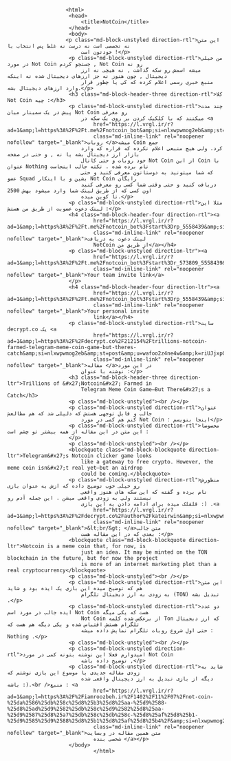                        <html>
                        <head>
                            <title>NotCoin</title>
                        </head>
                        <body>
                       <p class="md-block-unstyled direction-rtl">این متن نه تخصصی است نه درست نه غلط پس انتخاب با
                            خودتون است !</p>
                        <p class="md-block-unstyled direction-rtl">من خیلی در مورد Not Coin جستجو کردم , Not Coin رو نه
                            میشه اسمش رو سکه گذاشت , نه هیچی نه ارز دیجیتال , چون هنوز نه جز ارزهای دیجیتال شده نه اینکه
                            منبع خبری رسمی اعلام کرده که کی یا چطور قرار وارد ارزهای دیجیتال بشه.</p>
                        <h3 class="md-block-header-three direction-rtl">کلا Not Coin چیه :</h3>
                        <p class="md-block-unstyled direction-rtl">چند مدت پیش در یک سمینار میان Not Coin رو معرفی
                            میکنند که با کلکیک کردن بر روی یک سکه در <a
                                href="https://l.vrgl.ir/r?ad=1&amp;l=https%3A%2F%2Ft.me%2Fnotcoin_bot&amp;si=nlxwpwmog2eb&amp;st=post&amp;u=wafoo2z4ne4w&amp;k=a8kZp5oE6KJ%2FTzaXjRwPw%2FsWSiWA8idxdp5mV5k26lU%3D"
                                class="md-inline-link" rel="noopener nofollow" target="_blank">روبات </a>میشه Coin جمع
                            کرد. ولی هیچ منبعی اعلام نکرده که قراره که وارد بازار ارز دیجیتال بشه یا نه , و حتی در صفحه
                            خود روبات و حتی کانال Not Coin از این Coin با عنوان Nothing نام برده شده . نکته جالب اینجاست
                            که شما میتونید به دوستاتون معرفی کنید و حتی عضو Squad بشین و با اینکار Not Coin رایگان
                            دریافت کنید و حتی وقتی شما کسی رو معرفی کنید اون کسی که از طریق لینک شما وارد میشود بهش 2500
                            تا کوین میده.</p>
                        <p class="md-block-unstyled direction-rtl">مثلا این لینک دعوت عضویت از طریق من هستش :</p>
                        <h4 class="md-block-header-four direction-rtl"><a
                                href="https://l.vrgl.ir/r?ad=1&amp;l=https%3A%2F%2Ft.me%2Fnotcoin_bot%3Fstart%3Drp_5558439&amp;si=nlxwpwmog2eb&amp;st=post&amp;u=wafoo2z4ne4w&amp;k=uSfJm8Y3B7N3qRHHMUrMaMyarvK%2FC1ob0gHALfWj9h0%3D"
                                class="md-inline-link" rel="noopener nofollow" target="_blank">لینک دعوت به دریافت
                                NotCoin از طریق من</a></h4>
                        <p class="md-block-unstyled direction-ltr"><a
                                href="https://l.vrgl.ir/r?ad=1&amp;l=https%3A%2F%2Ft.me%2Fnotcoin_bot%3Fstart%3Dr_573809_5558439&amp;si=nlxwpwmog2eb&amp;st=post&amp;u=wafoo2z4ne4w&amp;k=9zczHzH%2F3vrlkbSErjxHu3C3INjGimVdlpH5FR3J3w4%3D"
                                class="md-inline-link" rel="noopener nofollow" target="_blank">Your team invite link</a>
                        </p>
                        <h4 class="md-block-header-four direction-ltr"><a
                                href="https://l.vrgl.ir/r?ad=1&amp;l=https%3A%2F%2Ft.me%2Fnotcoin_bot%3Fstart%3Drp_5558439&amp;si=nlxwpwmog2eb&amp;st=post&amp;u=wafoo2z4ne4w&amp;k=uSfJm8Y3B7N3qRHHMUrMaMyarvK%2FC1ob0gHALfWj9h0%3D"
                                class="md-inline-link" rel="noopener nofollow" target="_blank">Your personal invite
                                link</a></h4>
                        <p class="md-block-unstyled direction-rtl">سایت decrypt.co یک <a
                                href="https://l.vrgl.ir/r?ad=1&amp;l=https%3A%2F%2Fdecrypt.co%2F212154%2Ftrillions-notcoin-farmed-telegram-meme-coin-game-but-theres-catch&amp;si=nlxwpwmog2eb&amp;st=post&amp;u=wafoo2z4ne4w&amp;k=riUJjxpGHxlbjVUQokOWDLCPd3%2F7wVnWllVPwyZJUKU%3D"
                                class="md-inline-link" rel="noopener nofollow" target="_blank">مقاله </a>در این مورد
                            نوشته با عنوان :</p>
                        <h3 class="md-block-header-three direction-ltr">Trillions of &#x27;Notcoin&#x27; Farmed in
                            Telegram Meme Coin Game—But There&#x27;s a Catch</h3>
                        <p class="md-block-unstyled"><br /></p>
                        <p class="md-block-unstyled direction-rtl">عنوان جالب و قابل توجهی هستش که دلیلی شد که هم مطالعش
                            کنم هم کمی در مورد Not Coin اینجا بنویسم ؛</p>
                        <p class="md-block-unstyled direction-rtl">مخصوصا این متن در این مقاله از همه بیشتر تو چشم است :
                        </p>
                        <p class="md-block-unstyled"><br /></p>
                        <blockquote class="md-block-blockquote direction-ltr">Telegram&#x27;s Notcoin clicker game looks
                            like a gateway to free crypto. However, the meme coin isn&#x27;t real yet—but an airdrop
                            could be coming.</blockquote>
                        <p class="md-block-unstyled direction-rtl">منظورش رو خیلی خوب توضیح داده که ازش به عنوان بازی
                            نام برده و گفته که این سکه های هنوز واقعی نیستند ولی به زودی واقعی میشن . این جمله آدم رو
                            قلقلک میده برای ادامه دادن به این بازی :) .<a
                                href="https://l.vrgl.ir/r?ad=1&amp;l=https%3A%2F%2Fdecrypt.co%2Fauthor%2Fkateirwin&amp;si=nlxwpwmog2eb&amp;st=post&amp;u=wafoo2z4ne4w&amp;k=jO93fq8D%2FysqYhRfLhg5zeNairP6wxoRhPFyj%2Fa8lPY%3D"
                                class="md-inline-link" rel="noopener nofollow" target="_blank">&lt;br/&gt; </a>متن جالب
                            بعدی که در این مقاله هست :</p>
                        <blockquote class="md-block-blockquote direction-ltr">Notcoin is a meme coin that, for now, is
                            just an idea. It may be minted on the TON blockchain in the future, but for now the project
                            is more of an internet marketing plot than a real cryptocurrency</blockquote>
                        <p class="md-block-unstyled"><br /></p>
                        <p class="md-block-unstyled direction-rtl">این متن هم که توضیح میده این بازی یک ایده بود و شاید
                            به زودی به ارز دیجیتال تلگرام (TON) تبدیل بشه .</p>
                        <p class="md-block-unstyled direction-rtl">دو عدد ایده جالب در مورد اسم Not Coin هست که یکی میگه
                            Not Coin از برعکس شده کلمه Ton که ارز دیجیتال تلگرام هستش اقتباس شده و یکی دیگه هم هست که
                            حتی اول شروع روبات تلگرام نمایش داده میشه : Nothing .</p>
                        <p class="md-block-unstyled"><br /></p>
                        <p class="md-block-unstyled direction-rtl">امیدوارم فعلا این نوشته بتونه کمی در مورد Not Coin
                            توضیح داده باشه ,</p>
                        <p class="md-block-unstyled direction-rtl">شاید به زودی مقاله جدیدی با موضوع این بازی نوشتم که
                            دیگه از بازی تبدیل به ارز دیجیتال واقعی شده باشه :).<br />منبع : <a
                                href="https://l.vrgl.ir/r?ad=1&amp;l=https%3A%2F%2Fiamroozbeh.ir%2F1402%2F11%2F07%2Fnot-coin-%25da%2586%25db%258c%25d8%25b3%25d8%25aa-%25d9%2588-%25d8%25ad%25d9%2582%25db%258c%25d9%2582%25d8%25aa-%25d9%2587%25d8%25a7%25db%258c%25db%258c-%25d8%25af%25d8%25b1-%25d9%2585%25d9%2588%25d8%25b1%25d8%25af%25d8%25b4%2F&amp;si=nlxwpwmog2eb&amp;st=post&amp;u=wafoo2z4ne4w&amp;k=d0eIA6YbOneb2U9gpKQdwOIZGRm133OulEoYmnL9TWM%3D"
                                class="md-inline-link" rel="noopener nofollow" target="_blank">متن همین مقاله در وبسایت
                                شخصی بنده </a></p>
                        </body>
                                </html>
